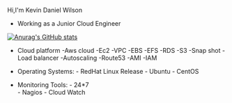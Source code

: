Hi,I'm Kevin Daniel Wilson 

- Working as a Junior Cloud Engineer

[![Anurag's GitHub stats](https://github-readme-stats.vercel.app/api?username=kevindw1234)](https://github.com/anuraghazra/github-readme-stats)


- Cloud platform
        -Aws cloud
          -Ec2
          -VPC
          -EBS
          -EFS
          -RDS
          -S3
          -Snap shot
          -Load balancer
          -Autoscaling
          -Route53
          -AMI
          -IAM
      

-  Operating Systems:
        - RedHat Linux Release
        - Ubuntu
        - CentOS
 -  Monitoring Tools:
        - 24*7  
        - Nagios
        - Cloud Watch
